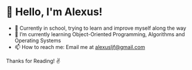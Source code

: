 # 👋  Hello, I'm Alexus!

- 🔭 Currently in school, trying to learn and improve myself along the way
- 🌱 I’m currently learning Object-Oriented Programming, Algorithms and Operating Systems
- 📫 How to reach me: Email me at alexusljf@gmail.com

Thanks for Reading! ✌️
